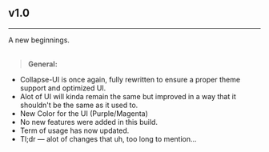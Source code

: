 ## v1.0
---
A new beginnings.<br><br>
> **General:**
- Collapse-UI is once again, fully rewritten to ensure a proper theme support and optimized UI.
- Alot of UI will kinda remain the same but improved in a way that it shouldn't be the same as it used to.
- New Color for the UI (Purple/Magenta)
- No new features were added in this build.
- Term of usage has now updated.
- Tl;dr — alot of changes that uh, too long to mention...